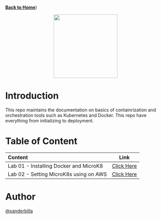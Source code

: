 [**Back to Home**](https://github.com/xanderbilla/ExamPrep-AWS/blob/main/README.md))

<center>
<img src='https://i.pinimg.com/originals/4a/41/7d/4a417d1f8cab870d4e93498ae1ae2d21.png' height=200/>
</center>

# Introduction

This repo maintains the documentation on basics of containrization and orchestration tools such as Kubernetes and Docker. This repo have everything from initializing to deployment.  

# Table of Content


| Content                           | Link                                                        | 
| :-------------------------------- |  :--------------------------------------------------------: | 
| Lab 01 - Installing Docker and MicroK8 | [Click Here](https://github.com/xanderbilla/ExamPrep-AWS/blob/main/__Docs/K8s/pages/K8s_L01_Installing_Prequisite.md)|
| Lab 02 - Setting MicroK8s using on AWS | [Click Here](https://github.com/xanderbilla/ExamPrep-AWS/blob/main/__Docs/K8s/pages/K8s_L02_Setting_MicroK8s_using_on_AWS.md)|


# Author

[@xanderbilla](https://github.com/xanderbilla)